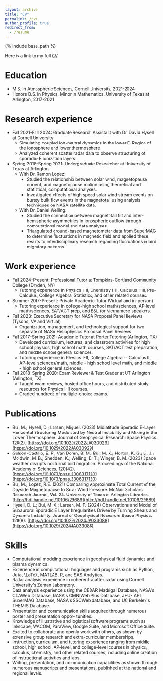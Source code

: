 ```yaml
---
layout: archive
title: "CV"
permalink: /cv/
author_profile: true
redirect_from:
  - /resume
---
```


{% include base_path %}

Here is a link to my full [CV](/files/latex_cv_research.pdf).

Education
======
* M.S. in Atmospheric Sciences, Cornell University, 2021-2024
* Honors B.S. in Physics, Minor in Mathematics, University of Texas at Arlington, 2017-2021

Research experience
======
* Fall 2021-Fall 2024: Graduate Research Assistant with Dr. David Hysell at Cornell University
  * Simulating coupled ion-neutral dynamics in the lower E-Region of the ionosphere and lower thermosphere
  * Analyzed coherent scatter radar data to observe structuring of sporadic-E ionization layers.
* Spring 2018-Spring 2021: Undergraduate Researcher at University of Texas at Arlington
  * With Dr. Ramon Lopez:
    * Studied the relationship between solar wind, magnetopause current, and magnetopause motion using theoretical and statistical, computational analyses.
    * Investigated effects of high speed solar wind stream events on bursty bulk flow events in the magnetotail using analysis techniques on NASA satellite data.
  * With Dr. Daniel Welling: 
    * Studied the connection between magnetotail tilt and inter-hemispheric asymmetries in ionospheric outflow through computational model and data analyses.
    * Triangulated ground-based magnetometer data from SuperMAG to determine fluctuations in magnetic field and applied these results to interdisciplinary research regarding fluctuations in bird migratory patterns.
   
Work experience
======
* Fall 2024-Present: Professional Tutor at Tompkins-Cortland Community College (Dryden, NY)
  * Tutoring experience in Physics I-II, Chemistry I-II, Calculus I-III, Pre-Calculus, College Algebra, Statistics, and other related courses.
* Summer 2017-Present: Private Academic Tutor (Virtual and in-person)
  * Tutoring experience in college-high school math/sciences, AP-level math/sciences, SAT/ACT prep, and ESL for Vietnamese speakers.
* Fall 2023: Executive Secretary for NASA Proposal Panel Reviews (Tysons, VA and Virtual)
  * Organization, management, and technological support for two separate of NASA Heliophysics Proposal Panel Reviews. 
* Fall 2017-Spring 2021: Academic Tutor at Porter Tutoring (Arlington, TX)
  * Developed curriculum, lectures, and classroom activities for high school physics, high school math courses, SAT/ACT test preparation, and middle school general sciences. 
  * Tutoring experience in Physics I-II, College Algebra -- Calculus II, AP-level sciences/math, middle - high school level math, and middle - high school general sciences.
* Fall 2018-Spring 2020: Exam Reviewer & Test Grader at UT Arlington (Arlington, TX)
  * Taught exam reviews, hosted office hours, and distributed study resources for Physics I-II courses.
  * Graded hundreds of multiple-choice exams.

Publications
======
* Bui, M.; Hysell, D.; Larsen, Miguel. (2023) Midlatitude Sporadic E-Layer Horizontal Structuring Modulated by Neutral Instability and Mixing in the Lower Thermosphere. Journal of Geophysical Research: Space Physics. 128(2). [https://doi.org/10.1029/2022JA030929](https://doi.org/10.1029/2022JA030929)
* Gulson-Castillo, E. R.; Van Doren, B. M.; Bui, M. X.; Horton, K. G.; Li, J.; Moldwin, M. B.; Shedden, K.; Welling, D. T.; Winger, B. M. (2023) Space weather disrupts nocturnal bird migration. Proceedings of the National Academy of Sciences. 120(42). [https://doi.org/10.1073/pnas.2306317120](https://doi.org/10.1073/pnas.2306317120)
* Bui, M.; Lopez, R.E. (2021) Comparing Approximate Total Current of the Dayside Magnetopause to Solar Wind Pressure. McNair Scholars Research Journal, Vol. 24. University of
Texas at Arlington Libraries. [http://hdl.handle.net/10106/29689](http://hdl.handle.net/10106/29689)
* Hysell, D. L.; Bui, M. X.; Larsen, M. F. (2024) Observations and Model of Subauroral Sporadic E Layer Irregularities Driven by Turning Shears and Dynamic Instability. Journal of Geophysical Research: Space Physics. 129(8). [https://doi.org/10.1029/2024JA033088](https://doi.org/10.1029/2024JA033088) 
 
Skills
======
* Computational modeling experience in geophysical fluid dynamics and plasma dynamics.
* Experience in computational languages and programs such as Python, Julia, \LaTeX, MATLAB, R, and SAS Analytics.
* Radar analysis experience in coherent scatter radar using Cornell University's Zeman Laboratory.
* Data analysis experience using the CEDAR Madrigal Database, NASA's CDAWeb Database, NASA's OMNIWeb Plus Database, JHU-
APL SuperMAG Database, NASA's SSCWeb database, and UC Berkeley's THEMIS Database.
* Presentation and communication skills acquired through numerous poster and presentation oppor-
tunities.
* Knowledge of illustrative and logistical software programs such as Inkscape, WACOM, ParaView, Google Suite, and Microsoft Office Suite.
* Excited to collaborate and openly work with others, as shown by extensive group research and extra-curricular memberships. 
* Instruction, curriculum, and tutoring experience ranging from middle school, high school, AP-level, and college-level courses in physics, calculus, chemistry, and other related courses, including online creation of instructional activities and labs.
* Writing, presentation, and communication capabilities as shown through numerous manuscripts and presentations, published at the national and regional levels.
 
